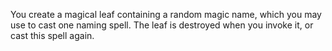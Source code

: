 You create a magical leaf containing a random magic name, which you may use to cast one naming spell. The leaf is destroyed when you invoke it, or cast this spell again.
